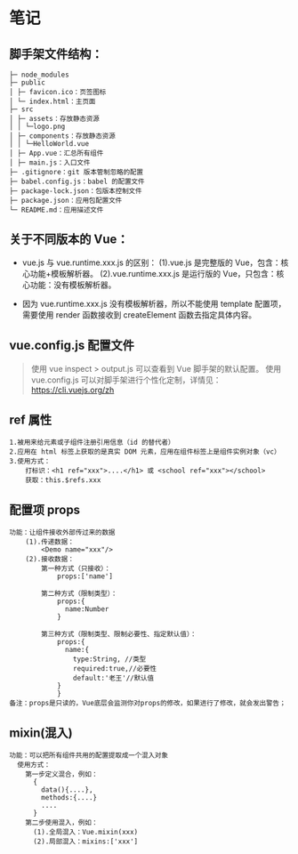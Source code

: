 # 笔记

## 脚手架文件结构：

    ├─ node_modules
    ├─ public
    │ ├─ favicon.ico：页签图标
    │ └─ index.html：主页面
    ├─ src
    │ ├─ assets：存放静态资源
    │ │ └─logo.png
    │ ├─ components：存放静态资源
    │ │ └─HelloWorld.vue
    │ ├─ App.vue：汇总所有组件
    │ ├─ main.js：入口文件
    ├─ .gitignore：git 版本管制忽略的配置
    ├─ babel.config.js：babel 的配置文件
    ├─ package-lock.json：包版本控制文件
    ├─ package.json：应用包配置文件
    └─ README.md：应用描述文件

## 关于不同版本的 Vue：

-   vue.js 与 vue.runtime.xxx.js 的区别：
    (1).vue.js 是完整版的 Vue，包含：核心功能+模板解析器。
    (2).vue.runtime.xxx.js 是运行版的 Vue，只包含：核心功能：没有模板解析器。

-   因为 vue.runtime.xxx.js 没有模板解析器，所以不能使用 template 配置项，需要使用
    render 函数接收到 createElement 函数去指定具体内容。

## vue.config.js 配置文件

> 使用 vue inspect > output.js 可以查看到 Vue 脚手架的默认配置。
> 使用 vue.config.js 可以对脚手架进行个性化定制，详情见：https://cli.vuejs.org/zh

## ref 属性

    1.被用来给元素或子组件注册引用信息（id 的替代者）
    2.应用在 html 标签上获取的是真实 DOM 元素，应用在组件标签上是组件实例对象（vc）
    3.使用方式：
        打标识：<h1 ref="xxx">....</h1> 或 <school ref="xxx"></school>
        获取：this.$refs.xxx

## 配置项 props

    功能：让组件接收外部传过来的数据
        (1).传递数据：
            <Demo name="xxx"/>
        (2).接收数据：
            第一种方式（只接收）：
                props:['name']

            第二种方式（限制类型）：
                props:{
                  name:Number
                }

            第三种方式（限制类型、限制必要性、指定默认值）：
                props:{
                  name:{
                    type:String, //类型
                    required:true,//必要性
                    default:'老王'//默认值
                }
                }
    备注：props是只读的，Vue底层会监测你对props的修改，如果进行了修改，就会发出警告；

## mixin(混入)

    功能：可以把所有组件共用的配置提取成一个混入对象
      使用方式：
        第一步定义混合，例如：
          {
            data(){....},
            methods:{....}
            ....
          }
        第二步使用混入，例如：
          (1).全局混入：Vue.mixin(xxx)
          (2).局部混入：mixins:['xxx']
